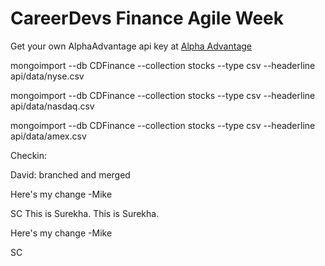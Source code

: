 <h1>CareerDevs Finance Agile Week</h1>
<p>Get your own AlphaAdvantage api key at <a href="https://www.alphavantage.co/">Alpha Advantage</a></p>

<p>mongoimport --db CDFinance --collection stocks --type csv --headerline api/data/nyse.csv </p>
<p>mongoimport --db CDFinance --collection stocks --type csv --headerline api/data/nasdaq.csv </p>
<p>mongoimport --db CDFinance --collection stocks --type csv --headerline api/data/amex.csv </p>

Checkin:

David: branched and merged
<p>Here's my change -Mike</p>
SC
This is Surekha. 
This is Surekha. 
<p>Here's my change -Mike</p>
SC
